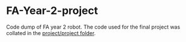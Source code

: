 # FA-Year-2-project
Code dump of FA year 2 robot. The code used for the final project was collated in the [project/project folder](https://github.com/synackuk/FA-Year-2-project/tree/master/project/project).
